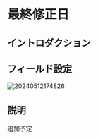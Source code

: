 # 最終修正日

## イントロダクション

## フィールド設定

![20240512174826](https://static-docs.nocobase.com/20240512174826.png)

## 説明

追加予定

